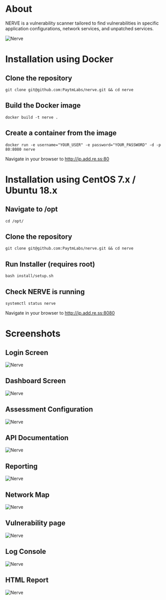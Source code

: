 # About
NERVE is a vulnerability scanner tailored to find vulnerabilities in specific application configurations, network services, and unpatched services.

![Nerve](https://github.com/PaytmLabs/nerve/blob/master/static/screenshots/2.png?raw=true)

# Installation using Docker
## Clone the repository
`git clone git@github.com:PaytmLabs/nerve.git && cd nerve`

## Build the Docker image
`docker build -t nerve .`

## Create a container from the image
`docker run -e username="YOUR_USER" -e password="YOUR_PASSWORD" -d -p 80:8080 nerve`

Navigate in your browser to http://ip.add.re.ss:80

# Installation using CentOS 7.x / Ubuntu 18.x
## Navigate to /opt
`cd /opt/`

## Clone the repository
`git clone git@github.com:PaytmLabs/nerve.git && cd nerve`

## Run Installer (requires root)
`bash install/setup.sh`

## Check NERVE is running
`systemctl status nerve`

Navigate in your browser to http://ip.add.re.ss:8080

# Screenshots
## Login Screen
![Nerve](https://github.com/PaytmLabs/nerve/blob/master/static/screenshots/1.png?raw=true)
## Dashboard Screen
![Nerve](https://github.com/PaytmLabs/nerve/blob/master/static/screenshots/2.png?raw=true)
## Assessment Configuration
![Nerve](https://github.com/PaytmLabs/nerve/blob/master/static/screenshots/3.png?raw=true)
## API Documentation
![Nerve](https://github.com/PaytmLabs/nerve/blob/master/static/screenshots/4.png?raw=true)
## Reporting
![Nerve](https://github.com/PaytmLabs/nerve/blob/master/static/screenshots/5.png?raw=true)
## Network Map
![Nerve](https://github.com/PaytmLabs/nerve/blob/master/static/screenshots/6.png?raw=true)
## Vulnerability page
![Nerve](https://github.com/PaytmLabs/nerve/blob/master/static/screenshots/7.png?raw=true)
## Log Console
![Nerve](https://github.com/PaytmLabs/nerve/blob/master/static/screenshots/8.png?raw=true)
## HTML Report
![Nerve](https://github.com/PaytmLabs/nerve/blob/master/static/screenshots/9.png?raw=true)
